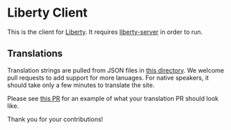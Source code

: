 # Liberty Client

This is the client for [Liberty](https://github.com/uttamkeshri786/Liberty-Chat-Room). It requires [liberty-server](../server) in order to run.

## Translations

Translation strings are pulled from JSON files in [this directory](https://github.com/uttamkeshri786/Liberty-Chat-Room/tree/master/client/src/i18n). We welcome pull requests to add support for more lanuages. For native speakers, it should take only a few minutes to translate the site.

Please see [this PR](https://github.com/uttamkeshri786/Liberty-Chat-Room/pull/95) for an example of what your translation PR should look like.

Thank you for your contributions!
